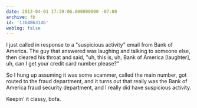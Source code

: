 ```yaml
---
date: 2013-04-01 17:39:06.000000000 -07:00
archive: fb
id: '1364863146'
weblog: false
---
```


I just called in response to a "suspicious activity" email from Bank of America. The guy that answered was laughing and talking to someone else, then cleared his throat and said, "uh, this is, uh, Bank of America [laughter], uh, can I get your credit card number please?" 

So I hung up assuming it was some scammer, called the main number, got routed to the fraud department, and it turns out that really was the Bank of America fraud security department, and I really did have suspicious activity.

Keepin' it classy, bofa.
